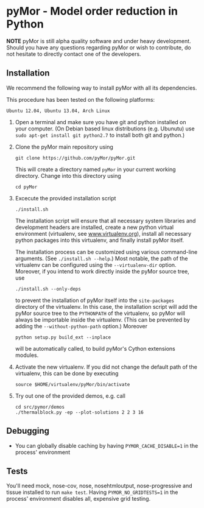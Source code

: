 pyMor - Model order reduction in Python
=======================================

**NOTE** pyMor is still alpha quality software and under heavy development.
Should you have any questions regarding pyMor or wish to contribute, do not
hesitate to directly contact one of the developers.


Installation
------------

We recommend the following way to install pyMor with all its dependencies.

This procedure has been tested on the following platforms:

    Ubuntu 12.04, Ubuntu 13.04, Arch Linux


1. Open a terminal and make sure you have git and python installed on your
   computer. (On Debian based linux distributions (e.g. Ubunutu) use `sudo
   apt-get install git python2.7` to install both git and python.)
   
2. Clone the pyMor main repository using

   ```
   git clone https://github.com/pyMor/pyMor.git
   ```

   This will create a directory named `pyMor` in your current working directory.
   Change into this directory using
   
   ```
   cd pyMor
   ```
   
3. Excecute the provided installation script
   
   ```
   ./install.sh
   ```
   
   The installation script will ensure that all necessary system libraries and
   development headers are installed, create a new python virtual environment
   (virtualenv, see www.virtualenv.org), install all necessary python packages into
   this virtualenv, and finally install pyMor itself.
   
   The installation process can be customized using various command-line arguments.
   (See `./install.sh --help`.) Most notable, the path of the virtualenv can be
   configured using the `--virtualenv-dir` option.  Moreover, if you intend to work
   directly inside the pyMor source tree, use
   
   ```
   ./install.sh --only-deps
   ```
   
   to prevent the installation of pyMor itself into the `site-packages` directory
   of the virtualenv. In this case, the installation script will add the pyMor
   source tree to the `PYTHONPATH` of the virtualenv, so pyMor will always be
   importable inside the virtualenv. (This can be prevented by adding the
   `--without-python-path` option.) Moreover
   
   ```
   python setup.py build_ext --inplace
   ```
   
   will be automatically called, to build pyMor's Cython extensions modules.
   
4. Activate the new virtualenv. If you did not change the default path of the
   virtualenv, this can be done by executing
   
   ```
   source $HOME/virtualenv/pyMor/bin/activate
   ```
   
5. Try out one of the provided demos, e.g. call
   
   ```
   cd src/pymor/demos
   ./thermalblock.py -ep --plot-solutions 2 2 3 16
   ```


Debugging
---------

 * You can globally disable caching by having `PYMOR_CACHE_DISABLE=1` in the process' environment


Tests
-----

You'll need mock, nose-cov, nose, nosehtmloutput, nose-progressive and tissue installed to run `make test`.
Having `PYMOR_NO_GRIDTESTS=1` in the process' environment disables all, expensive grid testing.
